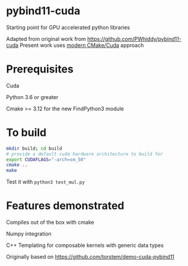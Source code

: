 # pybind11-cuda

Starting point for GPU accelerated python libraries 

Adapted from original work from https://github.com/PWhiddy/pybind11-cuda
Present work uses [modern CMake/Cuda](https://developer.download.nvidia.com/video/gputechconf/gtc/2019/presentation/s9444-build-systems-exploring-modern-cmake-cuda-v2.pdf) approach

# Prerequisites

Cuda

Python 3.6 or greater 

Cmake >= 3.12 for the new FindPython3 module

# To build 

```bash
mkdir build; cd build
# provide a default cuda hardware architecture to build for
export CUDAFLAGS="-arch=sm_50"
cmake ..
make
``` 

Test it with 
```python3 test_mul.py``` 
 
# Features demonstrated 

Compiles out of the box with cmake 

Numpy integration 

C++ Templating for composable kernels with generic data types 

Originally based on https://github.com/torstem/demo-cuda-pybind11
